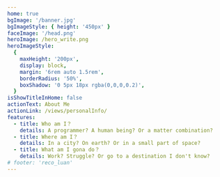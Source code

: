 ```yaml
---
home: true
bgImage: '/banner.jpg'
bgImageStyle: { height: '450px' }
faceImage: '/head.png'
heroImage: /hero_write.png
heroImageStyle:
  {
    maxHeight: '200px',
    display: block,
    margin: '6rem auto 1.5rem',
    borderRadius: '50%',
    boxShadow: '0 5px 18px rgba(0,0,0,0.2)',
  }
isShowTitleInHome: false
actionText: About Me
actionLink: /views/personalInfo/
features:
  - title: Who am I？
    details: A programmer? A human being? Or a matter combination?
  - title: Where am I？
    details: In a city? On earth? Or in a small part of space?
  - title: What am I gona do？
    details: Work? Struggle? Or go to a destination I don't know?
# footer: 'reco_luan'
---
```

